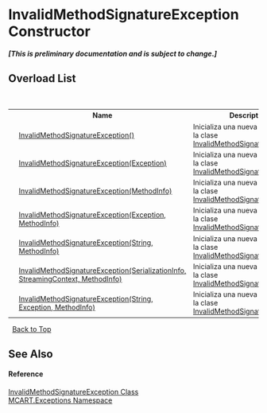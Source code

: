 # InvalidMethodSignatureException Constructor 
 _**\[This is preliminary documentation and is subject to change.\]**_


## Overload List
&nbsp;<table><tr><th></th><th>Name</th><th>Description</th></tr><tr><td>![Public method](media/pubmethod.gif "Public method")</td><td><a href="63781c5d-da37-0f5f-3f9b-8f0db8f95c00">InvalidMethodSignatureException()</a></td><td>
Inicializa una nueva instancia de la clase <a href="8c26d81d-749a-4e23-d0dd-546c447b4c23">InvalidMethodSignatureException</a>.</td></tr><tr><td>![Public method](media/pubmethod.gif "Public method")</td><td><a href="ee15b141-61e1-f09e-c082-4e21b2489249">InvalidMethodSignatureException(Exception)</a></td><td>
Inicializa una nueva instancia de la clase <a href="8c26d81d-749a-4e23-d0dd-546c447b4c23">InvalidMethodSignatureException</a>.</td></tr><tr><td>![Public method](media/pubmethod.gif "Public method")</td><td><a href="311298c4-2860-e80f-d9e4-65915c90c615">InvalidMethodSignatureException(MethodInfo)</a></td><td>
Inicializa una nueva instancia de la clase <a href="8c26d81d-749a-4e23-d0dd-546c447b4c23">InvalidMethodSignatureException</a>.</td></tr><tr><td>![Public method](media/pubmethod.gif "Public method")</td><td><a href="adf5b6ef-0f85-7702-5830-e5f5402688eb">InvalidMethodSignatureException(Exception, MethodInfo)</a></td><td>
Inicializa una nueva instancia de la clase <a href="8c26d81d-749a-4e23-d0dd-546c447b4c23">InvalidMethodSignatureException</a>.</td></tr><tr><td>![Public method](media/pubmethod.gif "Public method")</td><td><a href="9762ff2f-6e99-4d7c-1a86-5ee0c11429fb">InvalidMethodSignatureException(String, MethodInfo)</a></td><td>
Inicializa una nueva instancia de la clase <a href="8c26d81d-749a-4e23-d0dd-546c447b4c23">InvalidMethodSignatureException</a>.</td></tr><tr><td>![Protected method](media/protmethod.gif "Protected method")</td><td><a href="e3ba3181-b504-ab31-112e-15c8cc63050d">InvalidMethodSignatureException(SerializationInfo, StreamingContext, MethodInfo)</a></td><td>
Inicializa una nueva instancia de la clase <a href="8c26d81d-749a-4e23-d0dd-546c447b4c23">InvalidMethodSignatureException</a>.</td></tr><tr><td>![Public method](media/pubmethod.gif "Public method")</td><td><a href="1630f4b2-ed0b-078f-b350-fc5fb6294f8e">InvalidMethodSignatureException(String, Exception, MethodInfo)</a></td><td>
Inicializa una nueva instancia de la clase <a href="8c26d81d-749a-4e23-d0dd-546c447b4c23">InvalidMethodSignatureException</a>.</td></tr></table>&nbsp;
<a href="#invalidmethodsignatureexception-constructor">Back to Top</a>

## See Also


#### Reference
<a href="8c26d81d-749a-4e23-d0dd-546c447b4c23">InvalidMethodSignatureException Class</a><br /><a href="36e6166c-cb29-ee06-1b8a-ebc61fae7b0a">MCART.Exceptions Namespace</a><br />